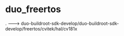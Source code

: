 # duo_freertos
. ---> duo-buildroot-sdk-develop/duo-buildroot-sdk-develop/freertos/cvitek/hal/cv181x
